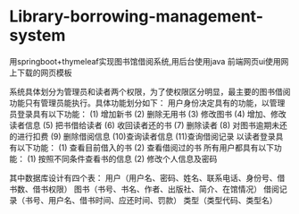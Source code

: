 # Library-borrowing-management-system
用springboot+thymeleaf实现图书馆借阅系统,用后台使用java
前端网页ui使用网上下载的网页模板

系统具体划分为管理员和读者两个权限，为了使权限区分明显，最主要的图书借阅功能只有管理员能执行。具体功能划分如下：
用户身份决定具有的功能，以管理员登录具有以下功能：
(1)	增加新书
(2)	删除无用书
(3)	修改图书
(4)	增加、修改读者信息
(5)	把书借给读者
(6)	收回读者还的书
(7)	删除读者
(8)	对图书逾期未还的进行扣费
(9)	删除借阅信息
(10)查询读者信息
(11)查询借阅记录
以读者登录具有以下功能：
(1)	查看目前借入的书
(2)	查看借阅过的书
所有用户都具有以下功能：
(1)	按照不同条件查看书的信息
(2)	修改个人信息及密码

其中数据库设计有四个表：
用户（用户名、密码、姓名、联系电话、身份号、借书数、借书权限）
图书（书号、书名、作者、出版社、简介、在馆情况）
借阅记录（书号、用户名、借书时间、应还时间、罚款）
类型（类型代码、类型名）
